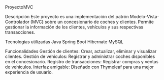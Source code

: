 ProyectoMVC

Descripción
Este proyecto es una implementación del patrón Modelo-Vista-Controlador (MVC) sobre un concesionario de coches y clientes. Permite gestionar la información de los clientes, vehículos y sus respectivas transacciones.

Tecnologías utilizadas
Java
Spring Boot
Hibernate
MySQL

Funcionalidades
Gestión de clientes: Crear, actualizar, eliminar y visualizar clientes.
Gestión de vehículos: Registrar y administrar coches disponibles en el concesionario.
Registro de transacciones: Registrar compras y ventas de vehículos.
Interfaz amigable: Diseñado con Thymeleaf para una mejor experiencia de usuario.


